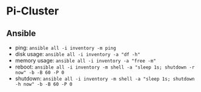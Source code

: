 # Pi-Cluster

## Ansible

- ping: `ansible all -i inventory -m ping`
- disk usage: `ansible all -i inventory -a "df -h"`
- memory usage: `ansible all -i inventory -a "free -m"`
- reboot: `ansible all -i inventory -m shell -a "sleep 1s; shutdown -r now" -b -B 60 -P 0`
- shutdown: `ansible all -i inventory -m shell -a "sleep 1s; shutdown -h now" -b -B 60 -P 0`